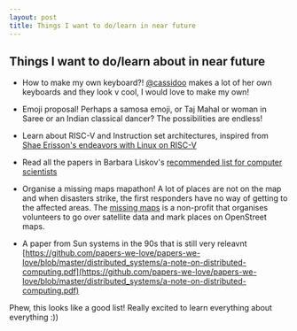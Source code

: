 ```yaml
---
layout: post
title: Things I want to do/learn in near future
---
```

## Things I want to do/learn about in near future

- How to make my own keyboard?! [@cassidoo](https://twitter.com/cassidoo) makes a lot of her own keyboards and they look v cool, I would love to make my own! 

- Emoji proposal! Perhaps a samosa emoji, or Taj Mahal or woman in Saree or an Indian classical dancer? The possibilities are endless!

- Learn about RISC-V and Instruction set architectures, inspired from [Shae Erisson's endeavors with Linux on RISC-V](https://shapr.github.io/posts/2019-06-08-riscv-linux.html)

- Read all the papers in Barbara Liskov's [recommended list for computer scientists](http://jpirker.com/hlf16-liskovs-reading-list-for-computer-scientists/)

- Organise a missing maps mapathon! A lot of places are not on the map and when disasters strike, the first responders have no way of getting to the affected areas. The [missing maps](https://www.missingmaps.org/) is a non-profit that organises volunteers to go over satellite data and mark places on OpenStreet maps.


- A paper from Sun systems in the 90s that is still very releavnt [https://github.com/papers-we-love/papers-we-love/blob/master/distributed_systems/a-note-on-distributed-computing.pdf](https://github.com/papers-we-love/papers-we-love/blob/master/distributed_systems/a-note-on-distributed-computing.pdf)


Phew, this looks like a good list! Really excited to learn everything about everything :))
